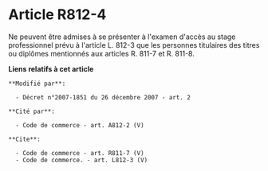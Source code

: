# Article R812-4

Ne peuvent être admises à se présenter à l'examen d'accès au stage professionnel prévu à l'article L. 812-3 que les personnes
titulaires des titres ou diplômes mentionnés aux articles R. 811-7 et R. 811-8.

**Liens relatifs à cet article**

	**Modifié par**:

	  - Décret n°2007-1851 du 26 décembre 2007 - art. 2

	**Cité par**:

	  - Code de commerce - art. A812-2 (V)

	**Cite**:

	  - Code de commerce - art. R811-7 (V)
	  - Code de commerce. - art. L812-3 (V)
